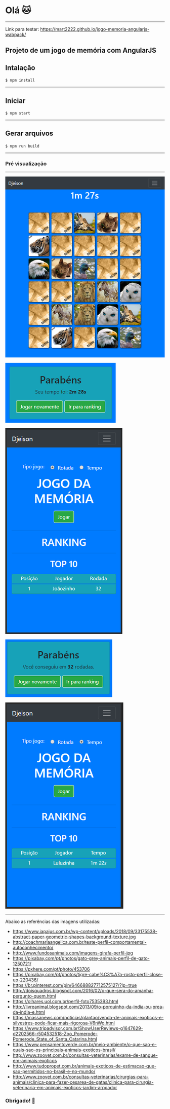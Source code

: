 # Olá :cat:

---
Link para testar: https://mart2222.github.io/jogo-memoria-angularjs-wabpack/

## Projeto de um jogo de memória com AngularJS

## Intalação

`$ npm install`

---

## Iniciar

`$ npm start`

---

## Gerar arquivos

`$ npm run build`

---

### Pré visualização

---

![](https://raw.githubusercontent.com/mart2222/jogo-memoria-angularjs-wabpack/master/image/1.PNG)

![](https://raw.githubusercontent.com/mart2222/jogo-memoria-angularjs-wabpack/master/image/2.PNG)

![](https://raw.githubusercontent.com/mart2222/jogo-memoria-angularjs-wabpack/master/image/3.PNG)

![](https://raw.githubusercontent.com/mart2222/jogo-memoria-angularjs-wabpack/master/image/4.PNG)

![](https://raw.githubusercontent.com/mart2222/jogo-memoria-angularjs-wabpack/master/image/5.PNG)

---

Abaixo as referências das imagens utilizadas:

- https://www.iapajus.com.br/wp-content/uploads/2018/09/33175538-abstract-paper-geometric-shapes-background-texture.jpg
- http://coachmariaangelica.com.br/teste-perfil-comportamental-autoconhecimento/
- http://www.fundosanimais.com/imagens-girafa-perfil-jpg
- https://pixabay.com/pt/photos/gato-grey-animais-perfil-de-gato-1250721/
- https://pxhere.com/pt/photo/453706
- https://pixabay.com/pt/photos/tigre-cabe%C3%A7a-rosto-perfil-close-up-220436/
- https://br.pinterest.com/pin/646688827712575127/?lp=true
- http://doisquadros.blogspot.com/2016/02/o-que-sera-do-amanha-pergunto-quem.html
- https://olhares.uol.com.br/perfil-foto7535393.html
- http://livreanimal.blogspot.com/2013/09/o-porquinho-da-india-ou-prea-da-india-e.html
- https://massanews.com/noticias/plantao/venda-de-animais-exoticos-e-silvestres-pode-ficar-mais-rigorosa-V6nWo.html
- https://www.tripadvisor.com.br/ShowUserReviews-g1647629-d2202566-r504532518-Zoo_Pomerode-Pomerode_State_of_Santa_Catarina.html
- https://www.pensamentoverde.com.br/meio-ambiente/o-que-sao-e-quais-sao-os-principais-animais-exoticos-brasil/
- http://www.zoovet.com.br/consultas-veterinarias/exame-de-sangue-em-animais-exoticos
- http://www.tudopropet.com.br/animais-exoticos-de-estimacao-que-sao-permitidos-no-brasil-e-no-mundo/
- http://www.zoovet.com.br/consultas-veterinarias/cirurgias-para-animais/clinica-para-fazer-cesarea-de-gatas/clinica-para-cirurgia-veterinaria-em-animais-exoticos-jardim-arpoador

### Obrigado! :100:
